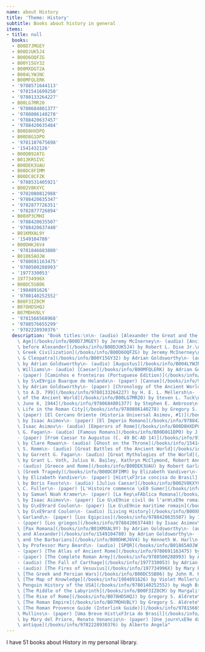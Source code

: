 ```yaml
---
name: about History
title: 'Theme: History'
subtitle: Books about history in general
items:
- title: null
  books:
  - B00D7JMGEY
  - B00DJUK5J4
  - B00D6OQFZG
  - B00Y15GY32
  - B00MXDGT2A
  - B004LYWJNC
  - B00MFQLERK
  - '9788571644113'
  - '9781541699250'
  - '9780133264227'
  - B00LG7MR20
  - '9780684801377'
  - '9780806140278'
  - '9788420637457'
  - '9788420635484'
  - B00D8HXDPQ
  - B00D8G1DPO
  - '9781107675698'
  - '1541432126'
  - B00DB92ATG
  - B013KRSIVC
  - B00DEK3UAU
  - B00DC8FIMM
  - B00DC8CFZK
  - '9788531405921'
  - B002V8KXYC
  - '9782080812988'
  - '9788420635347'
  - '9782877726351'
  - '9782877726894'
  - B00XP3CMHI
  - '9788420635507'
  - '9788420637440'
  - B01KMXAL9Y
  - '1549104780'
  - B00DHKJ6V4
  - '9781846683800'
  - B01865AOJW
  - '9780691163475'
  - '9780500288993'
  - '1977330053'
  - 197734996X
  - B00DC5SB06
  - '1984891626'
  - '9780140252552'
  - B00F3IZ0CM
  - B078HDSHQJ
  - B07MDHVBLY
  - '9781566568968'
  - '9788576655299'
  - '9782228930376'
  description: "Book titles:\n\n- (audio) [Alexander the Great and the Hellenistic\
    \ Age](/books/info/B00D7JMGEY) by Jeremy McInerney\n- (audio) [Ancient Empires\
    \ before Alexander](/books/info/B00DJUK5J4) by Robert L. Dise Jr.\n- (audio) [Ancient\
    \ Greek Civilization](/books/info/B00D6OQFZG) by Jeremy McInerney\n- (audio) [Antony\
    \ & Cleopatra](/books/info/B00Y15GY32) by Adrian Goldsworthy\n- (audio) [Augustus](/books/info/B00MXDGT2A)\
    \ by Adrian Goldsworthy\n- (audio) [Augustus](/books/info/B004LYWJNC) by John\
    \ Williams\n- (audio) [Caesar](/books/info/B00MFQLERK) by Adrian Goldsworthy\n\
    - (paper) [Caminhos e fronteiras (Portuguese Edition)](/books/info/9788571644113)\
    \ by S\xE9rgio Buarque de Holanda\n- (paper) [Cannae](/books/info/9781541699250)\
    \ by Adrian Goldsworthy\n- (paper) [Chronology of the Ancient World, 10,000 B.C.\
    \ to A.D. 799](/books/info/9780133264227) by H. E. L. Mellersh\n- (audio) [Cities\
    \ of the Ancient World](/books/info/B00LG7MR20) by Steven L. Tuck\n- (paper) [D-Day:\
    \ June 6, 1944](/books/info/9780684801377) by Stephen E. Ambrose\n- (paper) [Daily\
    \ Life in the Roman City](/books/info/9780806140278) by Gregory S. Aldrete\n-\
    \ (paper) [El Cercano Oriente (Historia Universal Asimov, #1)](/books/info/9788420637457)\
    \ by Isaac Asimov\n- (paper) [El Imperio Romano](/books/info/9788420635484) by\
    \ Isaac Asimov\n- (audio) [Emperors of Rome](/books/info/B00D8HXDPQ) by Garrett\
    \ G. Fagan\n- (audio) [Famous Romans](/books/info/B00D8G1DPO) by J. Rufus Fears\n\
    - (paper) [From Caesar to Augustus (C. 49 BC-AD 14)](/books/info/9781107675698)\
    \ by Clare Rowan\n- (audio) [Ghost on the Throne](/books/info/1541432126) by James\
    \ S. Romm\n- (audio) [Great Battles of the Ancient World](/books/info/B00DB92ATG)\
    \ by Garrett G. Fagan\n- (audio) [Great Mythologies of the World](/books/info/B013KRSIVC)\
    \ by Grant L. Voth, Julius H. Bailey, Kathryn McClymond, Robert Andr&eacute; LaFleur\n\
    - (audio) [Greece and Rome](/books/info/B00DEK3UAU) by Robert Garland\n- (audio)\
    \ [Greek Tragedy](/books/info/B00DC8FIMM) by Elizabeth Vandiver\n- (audio) [Herodotus](/books/info/B00DC8CFZK)\
    \ by Elizabeth Vandiver\n- (paper) [Hist\xF3ria concisa do Brasil](/books/info/9788531405921)\
    \ by Boris Fausto\n- (audio) [Julius Caesar](/books/info/B002V8KXYC) by J. F.\
    \ C. Fuller\n- (paper) [L'Histoire commence \xE0 Sumer](/books/info/9782080812988)\
    \ by Samuel Noah Kramer\n- (paper) [La Rep\xFAblica Romana](/books/info/9788420635347)\
    \ by Isaac Asimov\n- (paper) [Le G\xE9nie civil de l'arm\xE9e romaine](/books/info/9782877726351)\
    \ by G\xE9rard Coulon\n- (paper) [Le G\xE9nie maritime romain](/books/info/9782877726894)\
    \ by G\xE9rard Coulon\n- (audio) [Living History](/books/info/B00XP3CMHI) by Robert\
    \ Garland\n- (paper) [Los Egipcios](/books/info/9788420635507) by Isaac Asimov\n\
    - (paper) [Los griegos](/books/info/9788420637440) by Isaac Asimov\n- (audio)\
    \ [Pax Romana](/books/info/B01KMXAL9Y) by Adrian Goldsworthy\n- (audio) [Philip\
    \ and Alexander](/books/info/1549104780) by Adrian Goldsworthy\n- (audio) [Rome\
    \ and the Barbarians](/books/info/B00DHKJ6V4) by Kenneth W. Harl\n- (paper) [SPQR](/books/info/9781846683800)\
    \ by Professor Mary Beard\n- (audio) [SPQR](/books/info/B01865AOJW) by Mary Beard\n\
    - (paper) [The Atlas of Ancient Rome](/books/info/9780691163475) by Andrea Carandini\n\
    - (paper) [The Complete Roman Army](/books/info/9780500288993) by Adrian Goldsworthy\n\
    - (audio) [The Fall of Carthage](/books/info/1977330053) by Adrian Goldsworthy\n\
    - (audio) [The Fires of Vesuvius](/books/info/197734996X) by Mary Beard\n- (audio)\
    \ [The Greek and Persian Wars](/books/info/B00DC5SB06) by John R. Hale\n- (audio)\
    \ [The Map of Knowledge](/books/info/1984891626) by Violet Moller\n- (paper) [The\
    \ Penguin History of the USA](/books/info/9780140252552) by Hugh Brogan\n- (audio)\
    \ [The Riddle of the Labyrinth](/books/info/B00F3IZ0CM) by Margalit Fox\n- (audio)\
    \ [The Rise of Rome](/books/info/B078HDSHQJ) by Gregory S. Aldrete\n- (audio)\
    \ [The Roman Empire](/books/info/B07MDHVBLY) by Gregory S. Aldrete\n- (paper)\
    \ [The Roman Provence Guide (Interlink Guide)](/books/info/9781566568968) by Edwin\
    \ Mullins\n- (paper) [Uma Breve Hist\xF3ria do Brasil](/books/info/9788576655299)\
    \ by Mary del Priore, Renato Venancio\n- (paper) [Une journ\xE9e dans la Rome\
    \ antique](/books/info/9782228930376) by Alberto Angela"
---
```

I have 51 books about History in my personal library.
